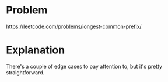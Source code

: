 # Problem

https://leetcode.com/problems/longest-common-prefix/

# Explanation

There's a couple of edge cases to pay attention to, but it's pretty straightforward.

